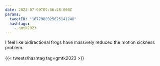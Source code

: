 ```yaml
---
date: 2023-07-09T09:56:28.000Z
params:
  tweetID: "1677980025625141248"
  hashtags:
    - gmtk2023
---
```


I feel like bidirectional frogs have massively reduced the motion sickness
problem.\
\
{{< tweets/hashtag tag=gmtk2023 >}}
